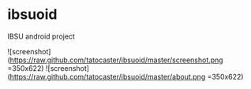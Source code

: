 # ibsuoid
IBSU android project

![screenshot](https://raw.github.com/tatocaster/ibsuoid/master/screenshot.png =350x622)
![screenshot](https://raw.github.com/tatocaster/ibsuoid/master/about.png =350x622)